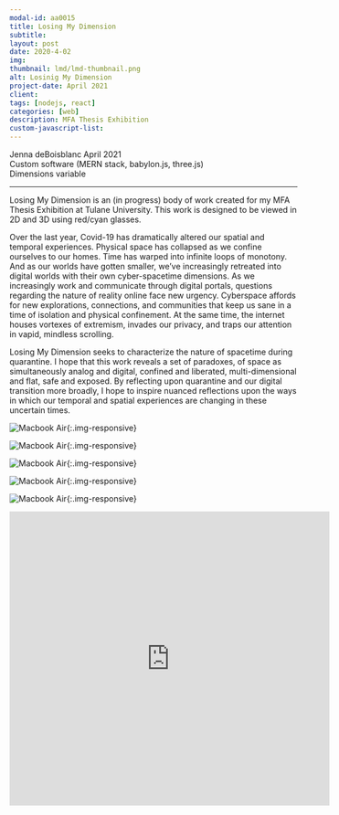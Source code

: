 ```yaml
---
modal-id: aa0015
title: Losing My Dimension
subtitle:
layout: post
date: 2020-4-02
img:
thumbnail: lmd/lmd-thumbnail.png
alt: Losinig My Dimension
project-date: April 2021
client: 
tags: [nodejs, react]
categories: [web]
description: MFA Thesis Exhibition
custom-javascript-list:
---
```


Jenna deBoisblanc
April 2021  
Custom software (MERN stack, babylon.js, three.js)   
Dimensions variable  

---

Losing My Dimension is an (in progress) body of work created for my MFA Thesis Exhibition at Tulane University. This work is designed to be viewed in 2D and 3D using red/cyan glasses.

Over the last year, Covid-19 has dramatically altered our spatial and temporal experiences.  Physical space has collapsed as we confine ourselves to our homes. Time has warped into infinite loops of monotony. And as our worlds have gotten smaller, we’ve increasingly retreated into digital worlds with their own cyber-spacetime dimensions. As we increasingly work and communicate through digital portals, questions regarding the nature of reality online face new urgency. Cyberspace affords for new explorations, connections, and communities that keep us sane in a time of isolation and physical confinement. At the same time, the internet houses vortexes of extremism, invades our privacy, and traps our attention in vapid, mindless scrolling. 

Losing My Dimension seeks to characterize the nature of spacetime during quarantine. I hope that this work reveals a set of paradoxes, of space as simultaneously analog and digital, confined and liberated, multi-dimensional and flat, safe and exposed. By reflecting upon quarantine and our digital transition more broadly, I hope to inspire nuanced reflections upon the ways in which our temporal and spatial experiences are changing in these uncertain times.
  

![Macbook Air]({{site.url}}/img/portfolio/lmd/1.png){:.img-responsive}

![Macbook Air]({{site.url}}/img/portfolio/lmd/5.png){:.img-responsive}

![Macbook Air]({{site.url}}/img/portfolio/lmd/2.png){:.img-responsive}

![Macbook Air]({{site.url}}/img/portfolio/lmd/3.png){:.img-responsive}

![Macbook Air]({{site.url}}/img/portfolio/lmd/6.png){:.img-responsive}

<div class="embed-responsive embed-responsive-16by9">
<iframe width="560" height="515" src="https://www.youtube.com/embed/xhFYYC_hlX8" frameborder="0" allow="autoplay; encrypted-media" allowfullscreen></iframe>
</div>